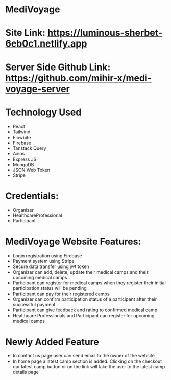 # MediVoyage
# Site Link: https://luminous-sherbet-6eb0c1.netlify.app
# Server Side Github Link: https://github.com/mihir-x/medi-voyage-server

# Technology Used

- React
- Tailwind
- Flowbite
- Firebase
- Tanstack Query
- Axios
- Express JS
- MongoDB
- JSON Web Token
- Stripe 


# Credentials:
- Organizer
- HealthcareProfessional
- Participant

# MediVoyage Website Features:

- Login registration using Firebase
- Payment system using Stripe
- Secure data transfer using jwt token
- Organizer can add, delete, update their medical camps and their upcoming medical camps
- Participant can register for medical camps when they register their initial participation status will be pending
- Participant can pay for their registered camps
- Organizer can confirm participation status of a participant after their successful payment
- Participant can give feedback and rating to confirmed medical camp
- Healthcare Professionals and Participant can register for upcoming medical camps

# Newly Added Feature

- In contact us page user can send email to the owner of the website
- In home page a latest camp section is added. Clicking on the checkout our latest camp button or on the link will take the user to the latest camp details page

